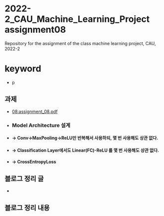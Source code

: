 # 2022-2_CAU_Machine_Learning_Project assignment08
Repository for the assignment of the class machine learning project, CAU, 2022-2 
 
# keyword

- p



## 과제 
- [08:assignment_08.pdf](https://github.com/caumannerman/2022-2_CAU_Machine_Learning_Project/files/9962695/08.assignment_08.pdf)

- ### Model Architecture 설계 
- #### -> Conv->MaxPooling->ReLU만 반복해서 사용하되, 몇 번 사용해도 상관 없다.
- #### -> Classification Layer에서도 Linear(FC)-ReLU 를 몇 번 사용해도 상관 없다.
- #### -> CrossEntropyLoss


## 블로그 정리 글 
- 

## 블로그 정리 내용 


